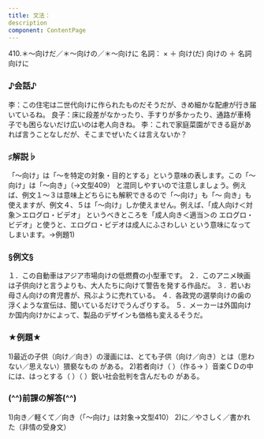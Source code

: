 ```yaml
---
title: 文法：
description
component: ContentPage
---
```



410.＊～向けだ／＊～向けの／＊～向けに
名詞： × ＋ 向け(だ)
向けの ＋ 名詞 向けに
### ♪会話♪
李：この住宅は二世代向けに作られたものだそうだが、きめ細かな配慮が行き届いているね。
良子：床に段差がなかったり、手すりが多かったり、通路が車椅子でも困らないだけ広いのは老人向きね。
李：これで家庭菜園ができる庭があれば言うことなしだが、そこまでぜいたくは言えないか？
### ♯解説♭
「～向け」は「～を特定の対象・目的とする」という意味の表します。この「～向け」は「～向き」（→文型409）
と混同しやすいので注意しましょう。例えば、例文１～３は意味上どちらにも解釈できるので「～向け」も「～ 向き」も使えますが、例文４、５は「～向け」しか使えません。例えば、「成人向け＜対象＞エログロ・ビデオ」 というべきところを「成人向き＜適当＞の エログロ・ビデオ」と使うと、エログロ・ビデオは成人にふさわしい という意味になってしまいます。→例題1)
### §例文§
１．この自動車はアジア市場向けの低燃費の小型車です。
２．このアニメ映画は子供向けと言うよりも、大人たちに向けて警告を発する作品だ。
３．若いお母さん向けの育児書が、飛ぶように売れている。
４．各政党の選挙向けの歯の浮くような宣伝は、聞いているだけでうんざりする。
５．メーカーは外国向けか国内向けかによって、製品のデザインも価格も変えるそうだ。
### ★例題★
1)最近の子供（向け／向き）の漫画には、とても子供（向け／向き）とは（思わない／思えない）猥褻なもの がある。
2)若者向け（ ）（作る→ ）音楽ＣＤの中には、はっとする（ ）（ ）鋭い社会批判を含んだもの がある。
### (^^)前課の解答(^^)
1)向き／軽くて／向き（「～向け」は対象→文型410）
2)に／やさしく／書かれた（非情の受身文）
